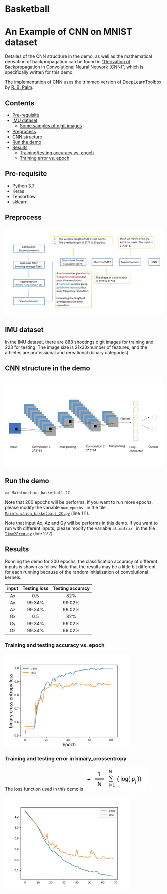 # Basketball

# An Example of CNN on MNIST dataset

Detailes of the CNN strucdure in the demo, as well as the mathematical derivation of 
backpropagation can be found in ["Derivation of Backpropagation in Convolutional Neural Network (CNN)"](doc/Derivation_of_Backpropagation_in_CNN.pdf), which is specifically written for this demo.  

The implementation of CNN uses the trimmed version of DeepLearnToolbox by [R. B. Palm](https://github.com/rasmusbergpalm/DeepLearnToolbox). 

## Contents
* [Pre-requisite](#Requirements)
* [IMU dataset](#IMUdataset)
  * [Some samples of digit images](#samples)
* [Preprocess](#Preprocess)
* [CNN structure](#CNNstructure)
* [Run the demo](#Run)
* [Results](#Results)
  * [Training/testing accuracy vs. epoch](#accuracy)
  * [Training error vs. epoch](#Error)


<a name="Requirements">

## Pre-requisite
* Python 3.7
* Keras
* Tensorflow
* sklearn

<a name="Preprocess">

## Preprocess
<img src="fig/flowchart.jpg" width="600">


<a name="IMUdataset">

## IMU dataset
In the IMU dataset, there are 888 shootings digit images for training and 223 for testing. The image size is 21x33xnumber of features, and the athletes are professional and rereational (binary categories). 


<a name="CNNstructure">

## CNN structure in the demo

<img src="fig/CNNmodel.jpg" width="600">

<a name="Run">

## Run the demo

```
>> Mainfunction_basketball_2C
```

Note that 200 epochs will be performs. If you want to run more epochs, please modify the variable `num_epochs ` in the file [`Mainfunction_basketball_2C.py`](https://https://github.com/XiaoyuGuo-Kath/Basketball/edit/main/Mainfunction_basketball_2C.py) (line 111).

Note that input Ax, Az and Gy will be performs in this demo. If you want to run with different inputs, please modify the variable `allmatrix ` in the file [`Time2Freq.py`](https://https://github.com/XiaoyuGuo-Kath/Basketball/edit/main/Time2Freq.py) (line 272).

<a name="Results">

## Results
Running the demo for 200 epochs, the classification accuracy of different inputs is shown as follow. Note that the results may be a little bit different for each running because of the random initialization of convolutional kernels.

| input | Testing loss | Testing accuracy |
| :---: | :---: | :---: |
| Ax | 0.5 | 82% |
| Ay | 99.34% | 99.02% |
| Az | 99.34% | 99.02% |
| Gx | 0.5 | 82% |
| Gy | 99.34% | 99.02% |
| Gz | 99.34% | 99.02% |


<a name="accuracy">

### Training and testing accuracy vs. epoch

<img src="fig/accuracy.jpg" width="400">

<a name="Error">

### Training and testing error in binary_crossentropy 
The loss function used in this demo is 
<img src="fig/loss_fun.png" width="200">

<img src="fig/loss_axazgy.jpeg" width="400">





